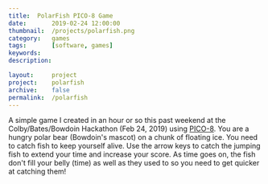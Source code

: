 ```yaml
---
title: 	PolarFish PICO-8 Game	
date: 		2019-02-24 12:00:00
thumbnail: 	/projects/polarfish.png
category: 	games
tags: 		[software, games]
keywords:
description:

layout: 	project
project: 	polarfish
archive:	false
permalink:  /polarfish
---
```

A simple game I created in an hour or so this past weekend at the Colby/Bates/Bowdoin Hackathon (Feb 24, 2019) using [PICO-8](https://www.lexaloffle.com/pico-8.php).
You are a hungry polar bear (Bowdoin's mascot) on a chunk of floating ice. You need to catch fish to keep yourself alive. Use the arrow keys to catch the jumping fish to extend your time and increase your score. As time goes on, the fish don't fill your belly (time) as well as they used to so you need to get quicker at catching them!


<script type="text/javascript">
    window.location = "https://stephenhouser.com/polarfish";
</script>
